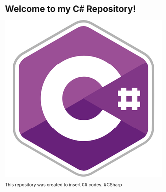 # Welcome to my C# Repository!

![Imagem de versionamento](./csharp.png)

This repository was created to insert C# codes.
#CSharp